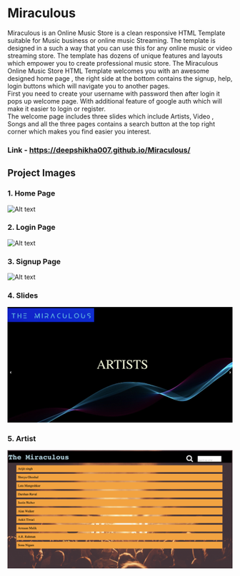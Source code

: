 Miraculous
==========

Miraculous is an Online  Music  Store  is  a  clean  responsive  HTML  Template  suitable  for  Music  business  or  online  music  Streaming. The  template  is  designed  in  a  such  a way  that  you  can  use  this  for  any  online  music  or  video  streaming  store. The  template  has  dozens  of  unique  features  and  layouts  which  empower  you  to  create  professional  music  store.
The  Miraculous  Online  Music  Store  HTML  Template  welcomes  you  with  an  awesome  designed   home  page  ,  the  right  side  at  the  bottom  contains  the  signup,  help, login  buttons  which  will  navigate  you  to  another  pages. <br>
First  you  need  to  create  your  username  with  password  then  after  login  it  pops  up  welcome page. With additional feature of google auth which will make it easier to login or register.<br>
The  welcome  page  includes  three  slides  which  include  Artists,  Video ,  Songs  and  all   the  three  pages  contains  a  search  button  at  the  top  right  corner  which  makes  you  find  easier  you  interest.   

### Link -  https://deepshikha007.github.io/Miraculous/

## Project Images

### 1. Home Page
![Alt text](Images/home.png?raw=true "Home")

### 2. Login Page
![Alt text](Images/login.png?raw=true "Login")

### 3. Signup Page
![Alt text](Images/signup.png?raw=true "signup")

### 4. Slides 
![Alt text](Images/welcome.png?raw=true "slide")

### 5. Artist
![Alt text](Images/artist.png?raw=true "slide")
